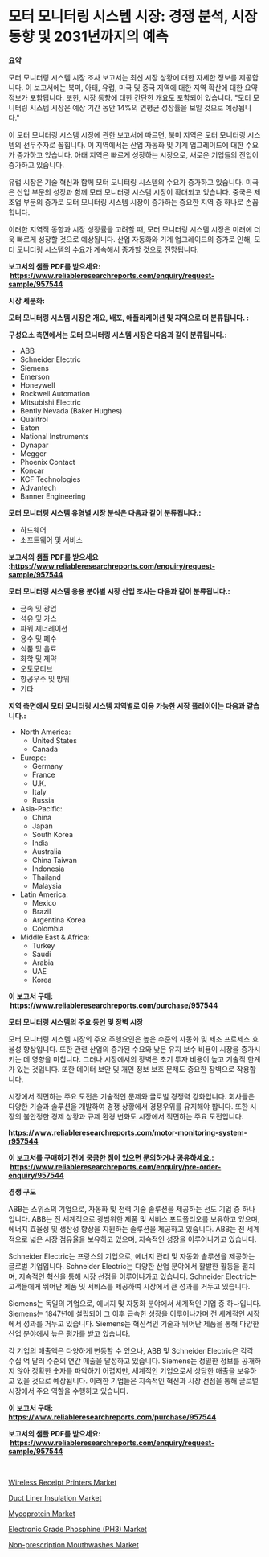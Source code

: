 <p><h1>모터 모니터링 시스템 시장: 경쟁 분석, 시장 동향 및 2031년까지의 예측</h1></p><p><strong>요약</strong></p>
<p><p>모터 모니터링 시스템 시장 조사 보고서는 최신 시장 상황에 대한 자세한 정보를 제공합니다. 이 보고서에는 북미, 아태, 유럽, 미국 및 중국 지역에 대한 지역 확산에 대한 요약 정보가 포함됩니다. 또한, 시장 동향에 대한 간단한 개요도 포함되어 있습니다. "모터 모니터링 시스템 시장은 예상 기간 동안 14%의 연평균 성장률을 보일 것으로 예상됩니다."</p><p>이 모터 모니터링 시스템 시장에 관한 보고서에 따르면, 북미 지역은 모터 모니터링 시스템의 선두주자로 꼽힙니다. 이 지역에서는 산업 자동화 및 기계 업그레이드에 대한 수요가 증가하고 있습니다. 아태 지역은 빠르게 성장하는 시장으로, 새로운 기업들의 진입이 증가하고 있습니다.</p><p>유럽 시장은 기술 혁신과 함께 모터 모니터링 시스템의 수요가 증가하고 있습니다. 미국은 산업 부문의 성장과 함께 모터 모니터링 시스템 시장이 확대되고 있습니다. 중국은 제조업 부문의 증가로 모터 모니터링 시스템 시장이 증가하는 중요한 지역 중 하나로 손꼽힙니다.</p><p>이러한 지역적 동향과 시장 성장률을 고려할 때, 모터 모니터링 시스템 시장은 미래에 더욱 빠르게 성장할 것으로 예상됩니다. 산업 자동화와 기계 업그레이드의 증가로 인해, 모터 모니터링 시스템의 수요가 계속해서 증가할 것으로 전망됩니다.</p></p>
<p><strong>보고서의 샘플 PDF를 받으세요: &nbsp;<a href="https://www.reliableresearchreports.com/enquiry/request-sample/957544">https://www.reliableresearchreports.com/enquiry/request-sample/957544</a></strong></p>
<p><strong>시장 세분화:</strong></p>
<p><strong> 모터 모니터링 시스템 시장은 개요, 배포, 애플리케이션 및 지역으로 더 분류됩니다. :</strong></p>
<p><strong>구성요소 측면에서는 모터 모니터링 시스템 시장은 다음과 같이 분류됩니다.:</strong></p>
<p><ul><li>ABB</li><li>Schneider Electric</li><li>Siemens</li><li>Emerson</li><li>Honeywell</li><li>Rockwell Automation</li><li>Mitsubishi Electric</li><li>Bently Nevada (Baker Hughes)</li><li>Qualitrol</li><li>Eaton</li><li>National Instruments</li><li>Dynapar</li><li>Megger</li><li>Phoenix Contact</li><li>Koncar</li><li>KCF Technologies</li><li>Advantech</li><li>Banner Engineering</li></ul></p>
<p><strong> 모터 모니터링 시스템 유형별 시장 분석은 다음과 같이 분류됩니다.:</strong></p>
<p><ul><li>하드웨어</li><li>소프트웨어 및 서비스</li></ul></p>
<p><strong>보고서의 샘플 PDF를 받으세요 :<a href="https://www.reliableresearchreports.com/enquiry/request-sample/957544">https://www.reliableresearchreports.com/enquiry/request-sample/957544</a></strong></p>
<p><strong> 모터 모니터링 시스템 응용 분야별 시장 산업 조사는 다음과 같이 분류됩니다.:</strong></p>
<p><ul><li>금속 및 광업</li><li>석유 및 가스</li><li>파워 제너레이션</li><li>용수 및 폐수</li><li>식품 및 음료</li><li>화학 및 제약</li><li>오토모티브</li><li>항공우주 및 방위</li><li>기타</li></ul></p>
<p><strong>지역 측면에서 모터 모니터링 시스템 지역별로 이용 가능한 시장 플레이어는 다음과 같습니다.:</strong></p>
<p><ul>
    <li>
        North America:
        <ul>
            <li>United States</li>
            <li>Canada</li>
        </ul>
    </li>
    <li>
        Europe:
        <ul>
            <li>Germany</li>
            <li>France</li>
            <li>U.K.</li>
            <li>Italy</li>
            <li>Russia</li>
        </ul>
    </li>
    <li>
        Asia-Pacific:
        <ul>
            <li>China</li>
            <li>Japan</li>
            <li>South Korea</li>
            <li>India</li>
            <li>Australia</li>
            <li>China Taiwan</li>
            <li>Indonesia</li>
            <li>Thailand</li>
            <li>Malaysia</li>
        </ul>
    </li>
    <li>
        Latin America:
        <ul>
            <li>Mexico</li>
            <li>Brazil</li>
            <li>Argentina Korea</li>
            <li>Colombia</li>
        </ul>
    </li>
    <li>
        Middle East & Africa:
        <ul>
            <li>Turkey</li>
            <li>Saudi</li>
            <li>Arabia</li>
            <li>UAE</li>
            <li>Korea</li>
        </ul>
    </li>
    </ul></p>
<p><strong>이 보고서 구매: &nbsp;<a href="https://www.reliableresearchreports.com/purchase/957544">https://www.reliableresearchreports.com/purchase/957544</a></strong></p>
<p><strong>모터 모니터링 시스템의 주요 동인 및 장벽 시장</strong></p>
<p><p>모터 모니터링 시스템 시장의 주요 주행요인은 높은 수준의 자동화 및 제조 프로세스 효율성 향상입니다. 또한 관련 산업의 증가된 수요와 낮은 유지 보수 비용이 시장을 증가시키는 데 영향을 미칩니다. 그러나 시장에서의 장벽은 초기 투자 비용이 높고 기술적 한계가 있는 것입니다. 또한 데이터 보안 및 개인 정보 보호 문제도 중요한 장벽으로 작용합니다.</p><p>시장에서 직면하는 주요 도전은 기술적인 문제와 글로벌 경쟁력 강화입니다. 회사들은 다양한 기술과 솔루션을 개발하여 경쟁 상황에서 경쟁우위를 유지해야 합니다. 또한 시장의 불안정한 경제 상황과 규제 환경 변화도 시장에서 직면하는 주요 도전입니다.</p></p>
<p><strong><a href="https://www.reliableresearchreports.com/motor-monitoring-system-r957544">https://www.reliableresearchreports.com/motor-monitoring-system-r957544</a></strong></p>
<p><strong>이 보고서를 구매하기 전에 궁금한 점이 있으면 문의하거나 공유하세요.: &nbsp;<a href="https://www.reliableresearchreports.com/enquiry/pre-order-enquiry/957544">https://www.reliableresearchreports.com/enquiry/pre-order-enquiry/957544</a></strong></p>
<p><strong>경쟁 구도</strong></p>
<p><p>ABB는 스위스의 기업으로, 자동화 및 전력 기술 솔루션을 제공하는 선도 기업 중 하나입니다. ABB는 전 세계적으로 광범위한 제품 및 서비스 포트폴리오를 보유하고 있으며, 에너지 효율성 및 생산성 향상을 지원하는 솔루션을 제공하고 있습니다. ABB는 전 세계적으로 넓은 시장 점유율을 보유하고 있으며, 지속적인 성장을 이루어나가고 있습니다.</p><p>Schneider Electric는 프랑스의 기업으로, 에너지 관리 및 자동화 솔루션을 제공하는 글로벌 기업입니다. Schneider Electric는 다양한 산업 분야에서 활발한 활동을 펼치며, 지속적인 혁신을 통해 시장 선점을 이루어나가고 있습니다. Schneider Electric는 고객들에게 뛰어난 제품 및 서비스를 제공하여 시장에서 큰 성과를 거두고 있습니다.</p><p>Siemens는 독일의 기업으로, 에너지 및 자동화 분야에서 세계적인 기업 중 하나입니다. Siemens는 1847년에 설립되어 그 이후 급속한 성장을 이루어나가며 전 세계적인 시장에서 성과를 거두고 있습니다. Siemens는 혁신적인 기술과 뛰어난 제품을 통해 다양한 산업 분야에서 높은 평가를 받고 있습니다.</p><p>각 기업의 매출액은 다양하게 변동할 수 있으나, ABB 및 Schneider Electric은 각각 수십 억 달러 수준의 연간 매출을 달성하고 있습니다. Siemens는 정밀한 정보를 공개하지 않아 정확한 숫자를 파악하기 어렵지만, 세계적인 기업으로서 상당한 매출을 보유하고 있을 것으로 예상됩니다. 이러한 기업들은 지속적인 혁신과 시장 선점을 통해 글로벌 시장에서 주요 역할을 수행하고 있습니다.</p></p>
<p><strong>이 보고서 구매: &nbsp; <a href="https://www.reliableresearchreports.com/purchase/957544">https://www.reliableresearchreports.com/purchase/957544</a></strong></p>
<p><strong>보고서의 샘플 PDF를 받으세요: &nbsp;<a href="https://www.reliableresearchreports.com/enquiry/request-sample/957544">https://www.reliableresearchreports.com/enquiry/request-sample/957544</a></strong><strong></strong></p>
<p>&nbsp;</p>
<p><p><a href="https://view.publitas.com/reportprime-1/wireless-receipt-printers-market-provides-a-comprehensive-analysis-including-a-macro-overview-of-the-market-as-well-as-micro-details-such-as-market-size-and-competitive-landscape/">Wireless Receipt Printers Market</a></p><p><a href="https://picayune-night-cbd.notion.site/Duct-Liner-Insulation-Market-Challenges-Opportunities-and-Growth-Drivers-and-Major-Market-Players-d7191e2603e9439aa3e91d89566bf3ec">Duct Liner Insulation Market</a></p><p><a href="https://github.com/ChiragRP21/Market-Research-Report-List-4/blob/main/mycoprotein-market.md">Mycoprotein Market</a></p><p><a href="https://www.linkedin.com/pulse/electronic-grade-phosphine-ph3-market-size-evaluating-its-gowxc?trackingId=zt1ZNGmsIMCckPEZTBLDGg%3D%3D">Electronic Grade Phosphine (PH3) Market</a></p><p><a href="https://www.linkedin.com/pulse/non-prescription-mouthwashes-market-size-evaluating-its-trends-dyubc?trackingId=TuzG7FhJ66cFgRx4Fa1rPQ%3D%3D">Non-prescription Mouthwashes Market</a></p></p>